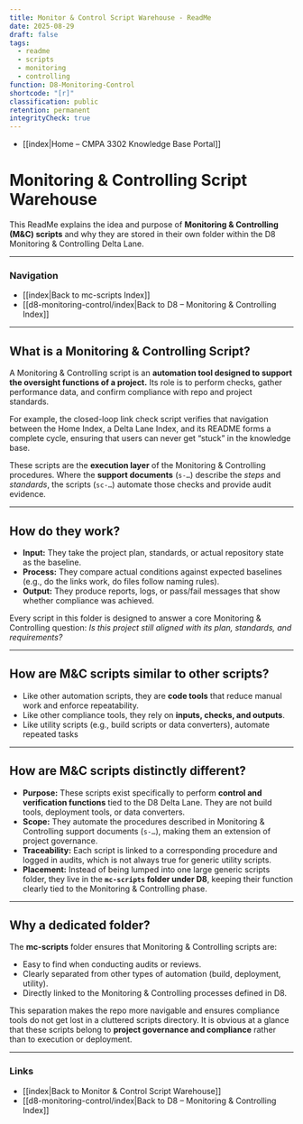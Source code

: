 ```yaml
---
title: Monitor & Control Script Warehouse - ReadMe
date: 2025-08-29
draft: false
tags:
  - readme
  - scripts
  - monitoring
  - controlling
function: D8-Monitoring-Control
shortcode: "[r]"
classification: public
retention: permanent
integrityCheck: true
---
```

 - [[index|Home – CMPA 3302 Knowledge Base Portal]]
# Monitoring & Controlling Script Warehouse

This ReadMe explains the idea and purpose of **Monitoring & Controlling (M&C) scripts** and why they are stored in their own folder within the D8 Monitoring & Controlling Delta Lane.

---

### Navigation

- [[index|Back to mc-scripts Index]]  
- [[d8-monitoring-control/index|Back to D8 – Monitoring & Controlling Index]]  

---

## What is a Monitoring & Controlling Script?

A Monitoring & Controlling script is an **automation tool designed to support the oversight functions of a project.** Its role is to perform checks, gather performance data, and confirm compliance with repo and project standards.  

For example, the closed-loop link check script verifies that navigation between the Home Index, a Delta Lane Index, and its README forms a complete cycle, ensuring that users can never get “stuck” in the knowledge base.

These scripts are the **execution layer** of the Monitoring & Controlling procedures. Where the **support documents** (`s-…`) describe the *steps* and *standards*, the scripts (`sc-…`) automate those
checks and provide audit evidence.

---

## How do they work?

- **Input:** They take the project plan, standards, or actual repository state as the baseline.  
- **Process:** They compare actual conditions against expected baselines (e.g., do the links work, do files follow naming rules).  
- **Output:** They produce reports, logs, or pass/fail messages that   show whether compliance was achieved.  

Every script in this folder is designed to answer a core Monitoring & Controlling question: *Is this project still aligned with its plan, standards, and requirements?*

---

## How are M&C scripts similar to other scripts?

- Like other automation scripts, they are **code tools** that reduce   manual work and enforce repeatability.  
- Like other compliance tools, they rely on **inputs, checks, and outputs**.  
- Like utility scripts (e.g., build scripts or data converters), automate repeated tasks

---

## How are M&C scripts distinctly different?

- **Purpose:** These scripts exist specifically to perform **control   and verification functions** tied to the D8 Delta Lane. They are not build tools, deployment tools, or data converters.  
- **Scope:** They automate the procedures described in Monitoring &   Controlling support documents (`s-…`), making them an extension of project governance.  
- **Traceability:** Each script is linked to a corresponding procedure and logged in audits, which is not always true for generic utility scripts.  
- **Placement:** Instead of being lumped into one large generic scripts folder, they live in the **`mc-scripts` folder under D8**, keeping their function clearly tied to the Monitoring & Controlling phase.  

---

## Why a dedicated folder?

The **mc-scripts** folder ensures that Monitoring & Controlling scripts are:  
- Easy to find when conducting audits or reviews.  
- Clearly separated from other types of automation (build, deployment, utility).  
- Directly linked to the Monitoring & Controlling processes defined in D8.  

This separation makes the repo more navigable and ensures compliance tools do not get lost in a cluttered scripts directory. It is obvious at a glance that these scripts belong to **project governance and compliance** rather than to execution or deployment.

---

### Links

- [[index|Back to Monitor & Control Script Warehouse]]  
- [[d8-monitoring-control/index|Back to D8 – Monitoring & Controlling Index]]  
